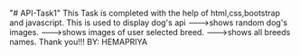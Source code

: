 "# API-Task1" 
This Task is completed with the help of html,css,bootstrap and javascript.
This is used to display dog's api 
--->shows random dog's images.
--->shows images of user selected breed.
--->shows all breeds names.
Thank you!!!
BY:
HEMAPRIYA

